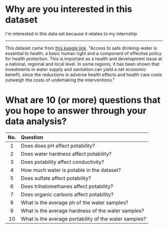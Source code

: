 # Why are you interested in this dataset

I'm interested in this data set because it relates to my internship

---

This dataset came from [this kaggle link](https://www.kaggle.com/datasets/adityakadiwal/water-potability?resource=download). "Access to safe drinking-water is essential to health, a basic human right and a component of effective policy for health protection. This is important as a health and development issue at a national, regional and local level. In some regions, it has been shown that investments in water supply and sanitation can yield a net economic benefit, since the reductions in adverse health effects and health care costs outweigh the costs of undertaking the interventions."

# What are 10 (or more) questions that you hope to answer through your data analysis?

No. | Question
:-:|:-
1 | Does does pH affect potability?
2 | Does water hardness affect potability?
3 | Does potability affect conductivity?
4 | How much water is potable in the dataset?
5 | Does sulfate affect potability?
6 | Does trihalomethanes affect potability?
7 | Does organic carbons affect potability?
8 | What is the average ph of the water samples?
9 | What is the average hardness of the water samples?
10 | What is the average portability of the water samples?

